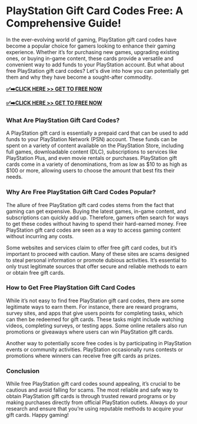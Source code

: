 # PlayStation Gift Card Codes Free: A Comprehensive Guide!

In the ever-evolving world of gaming, PlayStation gift card codes have become a popular choice for gamers looking to enhance their gaming experience. Whether it’s for purchasing new games, upgrading existing ones, or buying in-game content, these cards provide a versatile and convenient way to add funds to your PlayStation account. But what about free PlayStation gift card codes? Let's dive into how you can potentially get them and why they have become a sought-after commodity.

[**✅➡️CLICK HERE >> GET TO FREE NOW**](https://free24.raj-solution.com/psn-codes)

[**✅➡️CLICK HERE >> GET TO FREE NOW**](https://free24.raj-solution.com/psn-codes)

### What Are PlayStation Gift Card Codes?

A PlayStation gift card is essentially a prepaid card that can be used to add funds to your PlayStation Network (PSN) account. These funds can be spent on a variety of content available on the PlayStation Store, including full games, downloadable content (DLC), subscriptions to services like PlayStation Plus, and even movie rentals or purchases. PlayStation gift cards come in a variety of denominations, from as low as $10 to as high as $100 or more, allowing users to choose the amount that best fits their needs.

### Why Are Free PlayStation Gift Card Codes Popular?

The allure of free PlayStation gift card codes stems from the fact that gaming can get expensive. Buying the latest games, in-game content, and subscriptions can quickly add up. Therefore, gamers often search for ways to get these codes without having to spend their hard-earned money. Free PlayStation gift card codes are seen as a way to access gaming content without incurring any costs.

Some websites and services claim to offer free gift card codes, but it’s important to proceed with caution. Many of these sites are scams designed to steal personal information or promote dubious activities. It’s essential to only trust legitimate sources that offer secure and reliable methods to earn or obtain free gift cards.


### How to Get Free PlayStation Gift Card Codes

While it’s not easy to find free PlayStation gift card codes, there are some legitimate ways to earn them. For instance, there are reward programs, survey sites, and apps that give users points for completing tasks, which can then be redeemed for gift cards. These tasks might include watching videos, completing surveys, or testing apps. Some online retailers also run promotions or giveaways where users can win PlayStation gift cards.

Another way to potentially score free codes is by participating in PlayStation events or community activities. PlayStation occasionally runs contests or promotions where winners can receive free gift cards as prizes.

### Conclusion

While free PlayStation gift card codes sound appealing, it’s crucial to be cautious and avoid falling for scams. The most reliable and safe way to obtain PlayStation gift cards is through trusted reward programs or by making purchases directly from official PlayStation outlets. Always do your research and ensure that you’re using reputable methods to acquire your gift cards. Happy gaming!
